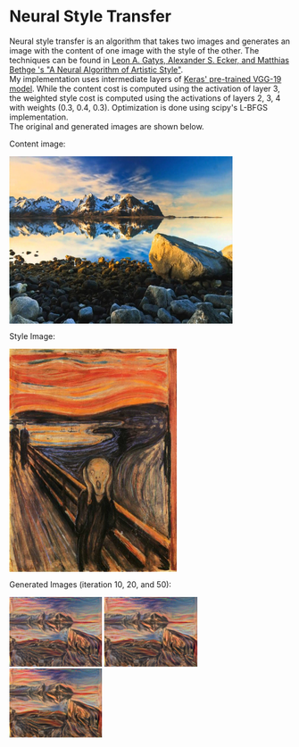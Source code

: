 # Neural Style Transfer #
Neural style transfer is an algorithm that takes two images and generates an image with the content 
of one image with the style of the other. The techniques can be found in [Leon A. Gatys, Alexander S. Ecker, and 
Matthias Bethge 's "A Neural Algorithm of Artistic Style"](https://arxiv.org/pdf/1508.06576.pdf).  
My implementation uses intermediate layers of [Keras' pre-trained VGG-19 model](https://keras.io/applications/#vgg19).
While the content cost is computed using the activation of layer 3, the weighted style cost is computed using the 
activations of layers 2, 3, 4 with weights (0.3, 0.4, 0.3). Optimization is done using scipy's L-BFGS implementation.   
The original and generated images are shown below.  

Content image:  

<img src="nature.jpg" width="400" height="300" align="middle">    
&nbsp

  
Style Image:  

<img src="the_scream.jpg" width="300" height="400" align="middle">  
&nbsp
  
Generated Images (iteration 10, 20, and 50):  

<img src="nst_results/iteration_10.png" width="33%">
<img src="nst_results/iteration_20.png" width="33%">
<img src="nst_results/iteration_50.png" width="33%">